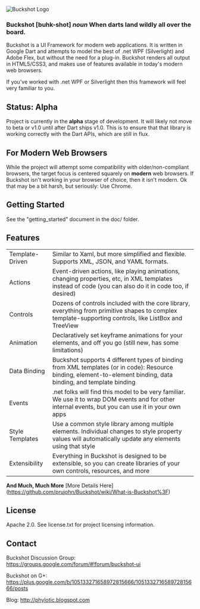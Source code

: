 ![Buckshot Logo](http://www.lucastudios.com/img/lucaui_logo_candidate2.png)

### Buckshot [buhk-shot] *noun* When darts land wildly all over the board. ###

Buckshot is a UI Framework for modern web applications. It is written in Google 
Dart and attempts to model the best of .net WPF (Silverlight) and Adobe Flex, 
but without the need for a plug-in. Buckshot renders all output in HTML5/CSS3, 
and makes use of features available in today's modern web browsers.

If you've worked with .net WPF or Silverlight then this framework will feel very 
familiar to you.

## Status: Alpha ##
Project is currently in the **alpha** stage of development.  It will likely not
move to beta or v1.0 until after Dart ships v1.0. This is to ensure that that 
library is working correctly with the Dart APIs, which are still in flux.

## For Modern Web Browsers ##
While the project will attempt some compatibility with older/non-compliant browsers, 
the target focus is centered squarely on **modern** web browsers.  If Buckshot 
isn't working in your browser of choice, then it isn't modern.  Ok that may be a 
bit harsh, but seriously: Use Chrome.

## Getting Started ##
See the "getting_started" document in the doc/ folder.

## Features ##
<table>
<tr>
<td>Template-Driven</td>
<td>Similar to Xaml, but more simplified and flexible.  Supports XML, JSON, and YAML formats.</td>
</tr>
<tr>
<td>Actions</td>
<td>Event-driven actions, like playing animations, changing properties, etc, in XML templates instead of code (you can also do it in code too, if desired)</td>
</tr>
<tr>
<td>Controls</td>
<td>Dozens of controls included with the core library, everything from primitive shapes to complex template-supporting controls, like ListBox and TreeView</td>
</tr>
<tr>
<td>Animation</td>
<td>Declaratively set keyframe animations for your elements, and off you go (still new, has some limitations)</td>
</tr>
<tr>
<td>Data Binding</td>
<td>
Buckshot supports 4 different types of binding from XML templates (or in code):  Resource binding, element-to-element binding, data binding, and template binding</td>
</tr>
<tr>
<td>Events</td>
<td>.net folks will find this model to be very familiar.  We use it to wrap DOM events and for other internal events, but you can use it in your own apps</td>
</tr>
<tr>
<td>Style Templates</td>
<td>Use a common style library among multiple elements.  Individual changes to style property values will automatically update any elements using that style</td>
</tr>
<tr>
<td>Extensibility</td>
<td>Everything in Buckshot is designed to be extensible, so you can create libraries of your own controls, resources, and more</td>
</tr>
</table>

**And Much, Much More** [More Details Here] (https://github.com/prujohn/Buckshot/wiki/What-is-Buckshot%3F)

## License ##
Apache 2.0. See license.txt for project licensing information.

## Contact ##
Buckshot Discussion Group: <https://groups.google.com/forum/#!forum/buckshot-ui>

Buckshot on G+: <https://plus.google.com/b/105133271658972815666/105133271658972815666/posts>

Blog: <http://phylotic.blogspot.com>
